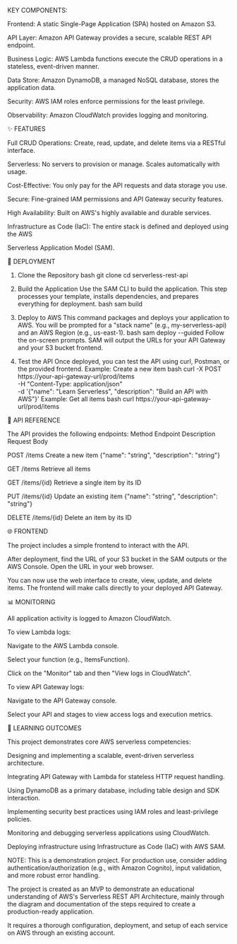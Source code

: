KEY COMPONENTS:

Frontend: A static Single-Page Application (SPA) hosted on Amazon S3.

API Layer: Amazon API Gateway provides a secure, scalable REST API endpoint.

Business Logic: AWS Lambda functions execute the CRUD operations in a stateless, event-driven manner.

Data Store: Amazon DynamoDB, a managed NoSQL database, stores the application data.

Security: AWS IAM roles enforce permissions for the least privilege.

Observability: Amazon CloudWatch provides logging and monitoring.

✨ FEATURES

Full CRUD Operations: Create, read, update, and delete items via a RESTful interface.

Serverless: No servers to provision or manage. Scales automatically with usage.

Cost-Effective: You only pay for the API requests and data storage you use.

Secure: Fine-grained IAM permissions and API Gateway security features.

High Availability: Built on AWS's highly available and durable services.

Infrastructure as Code (IaC): The entire stack is defined and deployed using the AWS 

Serverless Application Model (SAM).

🚀 DEPLOYMENT

1. Clone the Repository
bash
git clone <your-repo-url>
cd serverless-rest-api

3. Build the Application
Use the SAM CLI to build the application. This step processes your template, installs dependencies, and prepares everything for deployment.
bash
sam build

4. Deploy to AWS
This command packages and deploys your application to AWS. You will be prompted for a "stack name" (e.g., my-serverless-api) and an AWS Region (e.g., us-east-1).
bash
sam deploy --guided
Follow the on-screen prompts. SAM will output the URLs for your API Gateway and your S3 bucket frontend.

6. Test the API
Once deployed, you can test the API using curl, Postman, or the provided frontend.
Example: Create a new item
bash
curl -X POST https://your-api-gateway-url/prod/items \
  -H "Content-Type: application/json" \
  -d '{"name": "Learn Serverless", "description": "Build an API with AWS"}'
Example: Get all items
bash
curl https://your-api-gateway-url/prod/items

📖 API REFERENCE

The API provides the following endpoints:
Method
Endpoint
Description
Request Body

POST
/items
Create a new item
{"name": "string", "description": "string"}

GET
/items
Retrieve all items

GET
/items/{id}
Retrieve a single item by its ID

PUT
/items/{id}
Update an existing item
{"name": "string", "description": "string"}

DELETE
/items/{id}
Delete an item by its ID


🌐 FRONTEND

The project includes a simple frontend to interact with the API.

After deployment, find the URL of your S3 bucket in the SAM outputs or the AWS Console.
Open the URL in your web browser.

You can now use the web interface to create, view, update, and delete items. The frontend will make calls directly to your deployed API Gateway.

📊 MONITORING

All application activity is logged to Amazon CloudWatch.

To view Lambda logs:

Navigate to the AWS Lambda console.

Select your function (e.g., ItemsFunction).

Click on the "Monitor" tab and then "View logs in CloudWatch".

To view API Gateway logs:

Navigate to the API Gateway console.

Select your API and stages to view access logs and execution metrics.

🎯 LEARNING OUTCOMES

This project demonstrates core AWS serverless competencies:

Designing and implementing a scalable, event-driven serverless architecture.

Integrating API Gateway with Lambda for stateless HTTP request handling.

Using DynamoDB as a primary database, including table design and SDK interaction.

Implementing security best practices using IAM roles and least-privilege policies.

Monitoring and debugging serverless applications using CloudWatch.

Deploying infrastructure using Infrastructure as Code (IaC) with AWS SAM.

NOTE: This is a demonstration project. For production use, consider adding authentication/authorization (e.g., with Amazon Cognito), input validation, and more robust error handling. 

The project is created as an MVP to demonstrate an educational understanding of AWS's Serverless REST API Architecture, mainly through the diagram and documentation of the steps required to create a production-ready application.

It requires a thorough configuration, deployment, and setup of each service on AWS through an existing account.



